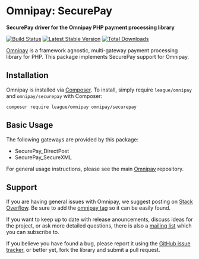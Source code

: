 # Omnipay: SecurePay

**SecurePay driver for the Omnipay PHP payment processing library**

[![Build Status](https://travis-ci.org/thephpleague/omnipay-securepay.png?branch=master)](https://travis-ci.org/thephpleague/omnipay-securepay)
[![Latest Stable Version](https://poser.pugx.org/omnipay/securepay/version.png)](https://packagist.org/packages/omnipay/securepay)
[![Total Downloads](https://poser.pugx.org/omnipay/securepay/d/total.png)](https://packagist.org/packages/omnipay/securepay)

[Omnipay](https://github.com/thephpleague/omnipay) is a framework agnostic, multi-gateway payment
processing library for PHP. This package implements SecurePay support for Omnipay.

## Installation

Omnipay is installed via [Composer](http://getcomposer.org/). To install, simply require `league/omnipay` and `omnipay/securepay` with Composer:

```
composer require league/omnipay omnipay/securepay
```

## Basic Usage

The following gateways are provided by this package:

* SecurePay_DirectPost
* SecurePay_SecureXML

For general usage instructions, please see the main [Omnipay](https://github.com/thephpleague/omnipay)
repository.

## Support

If you are having general issues with Omnipay, we suggest posting on
[Stack Overflow](http://stackoverflow.com/). Be sure to add the
[omnipay tag](http://stackoverflow.com/questions/tagged/omnipay) so it can be easily found.

If you want to keep up to date with release anouncements, discuss ideas for the project,
or ask more detailed questions, there is also a [mailing list](https://groups.google.com/forum/#!forum/omnipay) which
you can subscribe to.

If you believe you have found a bug, please report it using the [GitHub issue tracker](https://github.com/thephpleague/omnipay-securepay/issues),
or better yet, fork the library and submit a pull request.
